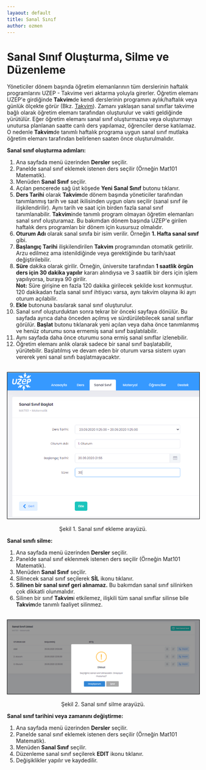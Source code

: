 ```yaml
---
layaout: default
title: Sanal Sınıf
author: ozmen
---
```

# Sanal Sınıf Oluşturma, Silme ve Düzenleme

Yöneticiler dönem başında öğretim elemanlarının tüm derslerinin haftalık programlarını UZEP - Takvime veri aktarma yoluyla girerler. Öğretim elemanı UZEP'e girdiğinde **Takvim**de kendi derslerinin programını aylık/haftalık veya günlük ölçekte görür (Bkz. [Takvim](/takvim.html)). Zamanı yaklaşan sanal sınıflar takvime bağlı olarak öğretim elemanı tarafından oluşturulur ve vakti geldiğinde yürütülür. Eğer öğretim elemanı sanal sınıf oluşturmazsa veya oluşturmayı unutursa planlanan saatte canlı ders yapılamaz, öğrenciler derse katılamaz. O nedenle **Takvim**de tanımlı haftalık programa uygun sanal sınıf mutlaka öğretim elemanı tarafından belirlenen saaten önce oluşturulmalıdır.  

**Sanal sınıf oluşturma adımları:**<br>
1. Ana sayfada menü üzerinden **Dersler** seçilir.<br>
2. Panelde sanal sınıf eklemek istenen ders seçilir (Örneğin Mat101 Matematik).<br>
3. Menüden **Sanal Sınıf** seçilir.<br>
4. Açılan pencerede sağ üst köşede **Yeni Sanal Sınıf** butonu tıklanır. <br>
5. **Ders Tarihi** olarak **Takvim**de dönem başında yöneticiler tarafından tanımlanmış tarih ve saat ikilisinden uygun olanı seçilir (sanal sınıf ile ilişkilendirilir). Aynı tarih ve saat için birden fazla sanal sınıf tanımlanabilir. **Takvim**inde tanımlı program olmayan öğretim elemanları sanal sınıf oluşturamaz. Bu bakımdan dönem başında UZEP'e girilen haftalık ders programları bir dönem için kusursuz olmalıdır. <br>
6. **Oturum Adı** olarak sanal sınıfa bir isim verilir. Örneğin **1. Hafta sanal sınıf** gibi.<br>
7. **Başlangıç Tarihi** ilişkilendirilen **Takvim** programından otomatik getirilir. Arzu edilmez ama istenildiğinde veya gerektiğinde bu tarih/saat değiştirilebilir.<br>
8. **Süre** dakika olarak girilir. Örneğin, üniversite tarafından **1 saatlik örgün ders için 30 dakika yapılır** kararı alındıysa ve 3 saatlik bir ders için işlem yapılıyorsa, buraya 90 girilir.<br>
**Not:** Süre girişine en fazla 120 dakika girilecek şekilde kısıt konmuştur. 120 dakikadan fazla sanal sınıf ihtiyacı varsa, aynı takvim olayına iki ayrı oturum açılabilir. <br>
9. **Ekle** butonuna basılarak sanal sınıf oluşturulur.<br>
10. Sanal sınıf oluşturduktan sonra tekrar bir önceki sayfaya dönülür. Bu sayfada ayrıca daha önceden açılmış ve sürdürülebilecek sanal sınıflar görülür. **Başlat** butonu tıklanarak yeni açılan veya daha önce tanımlanmış ve henüz oturumu sona ermemiş sanal sınıf başlatılabilir. <br>
11. Aynı sayfada daha önce oturumu sona ermiş sanal sınıflar izlenebilir.<br>
12. Öğretim elemanı anlık olarak sadece bir sanal sınıf başlatabilir, yürütebilir. Başlatılmış ve devam eden bir oturum varsa sistem uyarı vererek yeni sanal sınıfı başlatmayacaktır. <br>

<br><img style="border:1px solid black" src="assets/images/yssinif.png"/>
<p style="text-align: center;">Şekil 1. Sanal sınıf ekleme arayüzü. </p>


**Sanal sınıfı silme:**<br>
1. Ana sayfada menü üzerinden **Dersler** seçilir.<br>
2. Panelde sanal sınıf eklenmek istenen ders seçilir (Örneğin Mat101 Matematik).<br>
3. Menüden **Sanal Sınıf** seçilir.<br>
4. Silinecek sanal sınıf seçilerek **SİL** ikonu tıklanır.<br>
5. **Silinen bir sanal sınıf geri alınamaz.** Bu bakımdan sanal sınıf silinirken çok dikkatli olunmalıdır. <br>
6. Silinen bir sınıf **Takvim**i etkilemez, ilişkili tüm sanal sınıflar silinse bile **Takvim**de tanımlı faaliyet silinmez.<br>


<br><img style="border:1px solid black" src="assets/images/silme.png"/> <br> 
<p style="text-align: center;">Şekil 2. Sanal sınıf silme arayüzü. </p>

**Sanal sınıf tarihini veya zamanını değiştirme:** <br>
1. Ana sayfada menü üzerinden **Dersler** seçilir.
2. Panelde sanal sınıf eklemek istenen ders seçilir (Örneğin Mat101 Matematik).
3. Menüden **Sanal Sınıf** seçilir.
4. Düzenleme sanal sınıf seçilerek **EDIT** ikonu tıklanır.<br>
5. Değişiklikler yapılır ve kaydedilir.<br>


